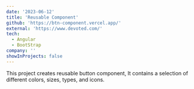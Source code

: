 ```yaml
---
date: '2023-06-12'
title: 'Reusable Component'
github: 'https://btn-component.vercel.app/'
external: 'https://www.devoted.com/'
tech:
  - Angular
  - BootStrap
company: ''
showInProjects: false
---
```


This project creates reusable button component, It contains a selection of different colors, sizes, types, and icons.
